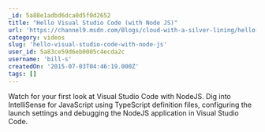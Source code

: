 ```yaml
---
_id: 5a88e1adbd6dca0d5f0d2652
title: "Hello Visual Studio Code (with Node JS)"
url: 'https://channel9.msdn.com/Blogs/cloud-with-a-silver-lining/hello-visual-studio-code-nodejs'
category: videos
slug: 'hello-visual-studio-code-with-node-js'
user_id: 5a83ce59d6eb0005c4ecda2c
username: 'bill-s'
createdOn: '2015-07-03T04:46:19.000Z'
tags: []
---
```


Watch for your first look at Visual Studio Code with NodeJS. Dig into IntelliSense for JavaScript using TypeScript definition files, configuring the launch settings and debugging the NodeJS application in Visual Studio Code.
